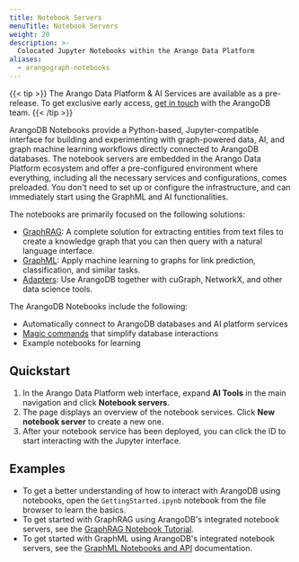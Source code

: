 ```yaml
---
title: Notebook Servers
menuTitle: Notebook Servers
weight: 20
description: >-
  Colocated Jupyter Notebooks within the Arango Data Platform
aliases:
  - arangograph-notebooks
---
```

{{< tip >}}
The Arango Data Platform & AI Services are available as a pre-release. To get
exclusive early access, [get in touch](https://arangodb.com/contact/) with
the ArangoDB team.
{{< /tip >}}

ArangoDB Notebooks provide a Python-based, Jupyter-compatible interface for building
and experimenting with graph-powered data, AI, and graph machine learning
workflows directly connected to ArangoDB databases. The notebook servers are
embedded in the Arango Data Platform ecosystem and offer a
pre-configured environment where everything, including all the necessary services
and configurations, comes preloaded. You don't need to set up or configure the
infrastructure, and can immediately start using the GraphML and AI
functionalities.

The notebooks are primarily focused on the following solutions:
- [GraphRAG](graphrag/_index.md): A complete solution for extracting entities
  from text files to create a knowledge graph that you can then query with a
  natural language interface.
- [GraphML](graphml/_index.md): Apply machine learning to graphs for link prediction,
  classification, and similar tasks.
- [Adapters](../ecosystem/adapters/_index.md): Use ArangoDB together with cuGraph,
  NetworkX, and other data science tools.

The ArangoDB Notebooks include the following:
- Automatically connect to ArangoDB databases and AI platform services
- [Magic commands](../amp/notebooks.md#arangograph-magic-commands)
  that simplify database interactions
- Example notebooks for learning

## Quickstart

1. In the Arango Data Platform web interface, expand **AI Tools** in the
   main navigation and click **Notebook servers**.
2. The page displays an overview of the notebook services.
   Click **New notebook server** to create a new one.
3. After your notebook service has been deployed, you can click the ID to start
   interacting with the Jupyter interface.

## Examples

- To get a better understanding of how to interact with ArangoDB using notebooks,
  open the `GettingStarted.ipynb` notebook from the file browser to learn the basics.
- To get started with GraphRAG using ArangoDB's integrated notebook servers, see
  the [GraphRAG Notebook Tutorial](graphrag/tutorial-notebook.md).
- To get started with GraphML using ArangoDB's integrated notebook servers, see
  the [GraphML Notebooks and API](graphml/notebooks-api.md) documentation.
